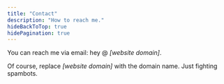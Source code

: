 ```yaml
---
title: "Contact"
description: "How to reach me."
hideBackToTop: true
hidePagination: true
---
```


You can reach me via email: hey @ *[website domain]*.

Of course, replace *[website domain]* with the domain name. Just fighting spambots.

